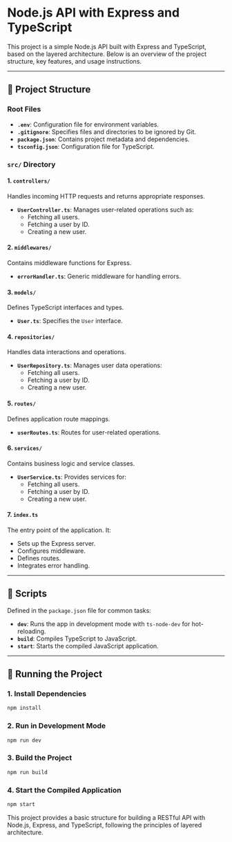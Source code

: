 # Node.js API with Express and TypeScript

This project is a simple Node.js API built with Express and TypeScript, based on the layered architecture. Below is an overview of the project structure, key features, and usage instructions.

---

## 📁 Project Structure

### Root Files

- **`.env`**: Configuration file for environment variables.
- **`.gitignore`**: Specifies files and directories to be ignored by Git.
- **`package.json`**: Contains project metadata and dependencies.
- **`tsconfig.json`**: Configuration file for TypeScript.

### `src/` Directory

#### 1. **`controllers/`**

Handles incoming HTTP requests and returns appropriate responses.

- **`UserController.ts`**: Manages user-related operations such as:
  - Fetching all users.
  - Fetching a user by ID.
  - Creating a new user.

#### 2. **`middlewares/`**

Contains middleware functions for Express.

- **`errorHandler.ts`**: Generic middleware for handling errors.

#### 3. **`models/`**

Defines TypeScript interfaces and types.

- **`User.ts`**: Specifies the `User` interface.

#### 4. **`repositories/`**

Handles data interactions and operations.

- **`UserRepository.ts`**: Manages user data operations:
  - Fetching all users.
  - Fetching a user by ID.
  - Creating a new user.

#### 5. **`routes/`**

Defines application route mappings.

- **`userRoutes.ts`**: Routes for user-related operations.

#### 6. **`services/`**

Contains business logic and service classes.

- **`UserService.ts`**: Provides services for:
  - Fetching all users.
  - Fetching a user by ID.
  - Creating a new user.

#### 7. **`index.ts`**

The entry point of the application. It:

- Sets up the Express server.
- Configures middleware.
- Defines routes.
- Integrates error handling.

---

## 📜 Scripts

Defined in the `package.json` file for common tasks:

- **`dev`**: Runs the app in development mode with `ts-node-dev` for hot-reloading.
- **`build`**: Compiles TypeScript to JavaScript.
- **`start`**: Starts the compiled JavaScript application.

---

## 🚀 Running the Project

### 1. Install Dependencies

```bash
npm install
```

### 2. Run in Development Mode

```bash
npm run dev
```

### 3. Build the Project

```bash
npm run build
```

### 4. Start the Compiled Application

```bash
npm start
```

This project provides a basic structure for building a RESTful API with Node.js, Express, and TypeScript, following the principles of layered architecture.
